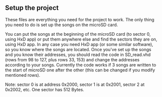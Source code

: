 ## Setup the project
These files are everything you need for the project to work. The only thing you need to do is set up the songs on the microSD card.

You can put the songs at the beginning of the microSD card (to sector 0, using HxD app) or put them anywhere else and find the sectors they are on, using HxD app. In any case you need HxD app (or some similar software), so you know where the songs are located. Once you've set up the songs and you know their addresses, you should read the code in SD_read.vhd (rows from 98 to 127, plus rows 33, 153) and change the addresses according to your songs. Currently the code works if 3 songs are written to the start of microSD one after the other (this can be changed if you modify mentioned rows).

Note: sector 0 is at address 0x2000, sector 1 is at 0x2001, sector 2 at 0x2002, etc. One sector has 512 Bytes.
